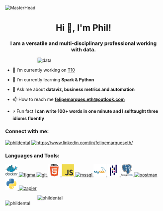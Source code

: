 ![MasterHead](https://frogdesign.nyc3.cdn.digitaloceanspaces.com/wp-content/uploads/2020/08/19194410/AI_EmergingTech_2.gif)
<h1 align="center">Hi 👋, I'm Phil!</h1>
<h3 align="center">I am a versatile and multi-disciplinary professional working with data.</h3>
<p>&nbsp;<img align="right" width="400" src="https://www.driveniq.com/wp-content/uploads/2021/09/Disen%CC%83o-sin-ti%CC%81tulo.gif" alt="data" /></p>

- 🔭 I’m currently working on [T10](https://www.t10.digital/)

- 🌱 I’m currently learning **Spark & Python**

- 💬 Ask me about **dataviz, business metrics and automation**

- 📫 How to reach me **felipemarques.eth@outlook.com**

- ⚡ Fun fact **I can write 100+ words in one minute and I selftaught three idioms fluently**

<h3 align="left">Connect with me:</h3>
<p align="left">
<a href="https://twitter.com/phildental" target="blank"><img align="center" src="https://raw.githubusercontent.com/rahuldkjain/github-profile-readme-generator/master/src/images/icons/Social/twitter.svg" alt="phildental" height="30" width="40" /></a>
<a href="https://linkedin.com/in/https://www.linkedin.com/in/felipemarqueseth/" target="blank"><img align="center" src="https://raw.githubusercontent.com/rahuldkjain/github-profile-readme-generator/master/src/images/icons/Social/linked-in-alt.svg" alt="https://www.linkedin.com/in/felipemarqueseth/" height="30" width="40" /></a>
</p>

<h3 align="left">Languages and Tools:</h3>
<p align="left"> <a href="https://www.docker.com/" target="_blank" rel="noreferrer"> <img src="https://raw.githubusercontent.com/devicons/devicon/master/icons/docker/docker-original-wordmark.svg" alt="docker" width="40" height="40"/> </a> <a href="https://www.figma.com/" target="_blank" rel="noreferrer"> <img src="https://www.vectorlogo.zone/logos/figma/figma-icon.svg" alt="figma" width="40" height="40"/> </a> <a href="https://git-scm.com/" target="_blank" rel="noreferrer"> <img src="https://www.vectorlogo.zone/logos/git-scm/git-scm-icon.svg" alt="git" width="40" height="40"/> </a> <a href="https://www.w3.org/html/" target="_blank" rel="noreferrer"> <img src="https://raw.githubusercontent.com/devicons/devicon/master/icons/html5/html5-original-wordmark.svg" alt="html5" width="40" height="40"/> </a> <a href="https://developer.mozilla.org/en-US/docs/Web/JavaScript" target="_blank" rel="noreferrer"> <img src="https://raw.githubusercontent.com/devicons/devicon/master/icons/javascript/javascript-original.svg" alt="javascript" width="40" height="40"/> </a> <a href="https://www.microsoft.com/en-us/sql-server" target="_blank" rel="noreferrer"> <img src="https://www.svgrepo.com/show/303229/microsoft-sql-server-logo.svg" alt="mssql" width="40" height="40"/> </a> <a href="https://www.mysql.com/" target="_blank" rel="noreferrer"> <img src="https://raw.githubusercontent.com/devicons/devicon/master/icons/mysql/mysql-original-wordmark.svg" alt="mysql" width="40" height="40"/> </a> <a href="https://pandas.pydata.org/" target="_blank" rel="noreferrer"> <img src="https://raw.githubusercontent.com/devicons/devicon/2ae2a900d2f041da66e950e4d48052658d850630/icons/pandas/pandas-original.svg" alt="pandas" width="40" height="40"/> </a> <a href="https://www.postgresql.org" target="_blank" rel="noreferrer"> <img src="https://raw.githubusercontent.com/devicons/devicon/master/icons/postgresql/postgresql-original-wordmark.svg" alt="postgresql" width="40" height="40"/> </a> <a href="https://postman.com" target="_blank" rel="noreferrer"> <img src="https://www.vectorlogo.zone/logos/getpostman/getpostman-icon.svg" alt="postman" width="40" height="40"/> </a> <a href="https://www.python.org" target="_blank" rel="noreferrer"> <img src="https://raw.githubusercontent.com/devicons/devicon/master/icons/python/python-original.svg" alt="python" width="40" height="40"/> </a> <a href="https://zapier.com" target="_blank" rel="noreferrer"> <img src="https://www.vectorlogo.zone/logos/zapier/zapier-icon.svg" alt="zapier" width="40" height="40"/> </a> </p>


<p><img align="right" width="400" src="https://github-readme-streak-stats.herokuapp.com/?user=phildental&theme=buefy" alt="phildental" /></p>
<p>&nbsp;<img align="left" width="400" src="https://github-readme-stats.vercel.app/api?username=phildental&show_icons=true&locale=en&theme=buefy" alt="phildental" /></p>




